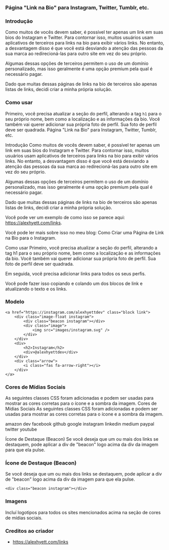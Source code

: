 ### Página "Link na Bio" para Instagram, Twitter, Tumblr, etc.

### Introdução

Como muitos de vocês devem saber, é possível ter apenas um link em suas bios do Instagram e Twitter. Para contornar isso, muitos usuários usam aplicativos de terceiros para links na bio para exibir vários links. No entanto, a desvantagem disso é que você está desviando a atenção das pessoas da sua marca ao redirecioná-las para outro site em vez do seu próprio.

Algumas dessas opções de terceiros permitem o uso de um domínio personalizado, mas isso geralmente é uma opção premium pela qual é necessário pagar.

Dado que muitas dessas páginas de links na bio de terceiros são apenas listas de links, decidi criar a minha própria solução.

### Como usar

Primeiro, você precisa atualizar a seção do perfil, alterando a tag `h1` para o seu próprio nome, bem como a localização e as informações da bio. Você também vai querer adicionar sua própria foto de perfil. Sua foto de perfil deve ser quadrada.
Página "Link na Bio" para Instagram, Twitter, Tumblr, etc.

Introdução
Como muitos de vocês devem saber, é possível ter apenas um link em suas bios do Instagram e Twitter. Para contornar isso, muitos usuários usam aplicativos de terceiros para links na bio para exibir vários links. No entanto, a desvantagem disso é que você está desviando a atenção das pessoas da sua marca ao redirecioná-las para outro site em vez do seu próprio.

Algumas dessas opções de terceiros permitem o uso de um domínio personalizado, mas isso geralmente é uma opção premium pela qual é necessário pagar.

Dado que muitas dessas páginas de links na bio de terceiros são apenas listas de links, decidi criar a minha própria solução.

Você pode ver um exemplo de como isso se parece aqui: https://alexhyett.com/links.

Você pode ler mais sobre isso no meu blog: Como Criar uma Página de Link na Bio para o Instagram.

Como usar
Primeiro, você precisa atualizar a seção do perfil, alterando a tag h1 para o seu próprio nome, bem como a localização e as informações da bio. Você também vai querer adicionar sua própria foto de perfil. Sua foto de perfil deve ser quadrada.

Em seguida, você precisa adicionar links para todos os seus perfis.

Você pode fazer isso copiando e colando um dos blocos de link e atualizando o texto e os links.

### Modelo

```
<a href="https://instagram.com/alexhyettdev" class="block link">
    <div class="image-float instagram">
        <div class="beacon instagram"></div>
        <div class="image">
            <img src="images/instagram.svg" />
        </div>
    </div>
    <div>
        <h2>Instagram</h2>
        <div>@alexhyettdev</div>
    </div>
    <div class="arrow">
        <i class="fas fa-arrow-right"></i>
    </div>
</a>
```

### Cores de Mídias Sociais

As seguintes classes CSS foram adicionadas e podem ser usadas para mostrar as cores corretas para o ícone e a sombra da imagem.
Cores de Mídias Sociais
As seguintes classes CSS foram adicionadas e podem ser usadas para mostrar as cores corretas para o ícone e a sombra da imagem.

amazon
dev
facebook
github
google
instagram
linkedin
medium
paypal
twitter
youtube

Ícone de Destaque (Beacon)
Se você deseja que um ou mais dos links se destaquem, pode aplicar a div de "beacon" logo acima da div da imagem para que ela pulse.

### Ícone de Destaque (Beacon)

Se você deseja que um ou mais dos links se destaquem, pode aplicar a div de "beacon" logo acima da div da imagem para que ela pulse.

```
<div class="beacon instagram"></div>
```

### Imagens

Incluí logotipos para todos os sites mencionados acima na seção de cores de mídias sociais.

### Creditos ao criador

- https://alexhyett.com/links